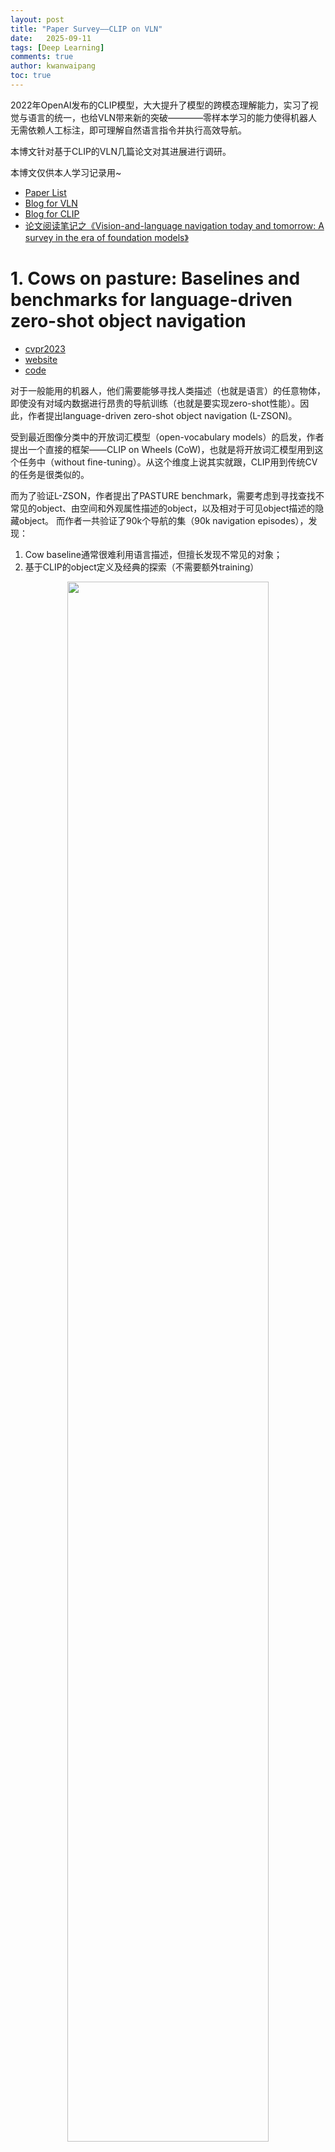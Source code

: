 ```yaml
---
layout: post
title: "Paper Survey——CLIP on VLN"
date:   2025-09-11
tags: [Deep Learning]
comments: true
author: kwanwaipang
toc: true
---
```



<!-- * 目录
{:toc} -->

<!-- # 引言 -->

2022年OpenAI发布的CLIP模型，大大提升了模型的跨模态理解能力，实习了视觉与语言的统一，也给VLN带来新的突破————零样本学习的能力使得机器人无需依赖人工标注，即可理解自然语言指令并执行高效导航。

本博文针对基于CLIP的VLN几篇论文对其进展进行调研。

本博文仅供本人学习记录用~

* [Paper List](https://github.com/KwanWaiPang/Awesome-VLN)
* [Blog for VLN](https://kwanwaipang.github.io/VLN/)
* [Blog for CLIP](https://kwanwaipang.github.io/CLIP/)
* [论文阅读笔记之《Vision-and-language navigation today and tomorrow: A survey in the era of foundation models》](https://kwanwaipang.github.io/VLNsurvery2024/)

<!-- !!!!!!!!!!!!!!!!!!!!!!!!!!!!!!!!!!!!!!!!!!!!!!!!!!!!!!!!!!!!!!!!!!!!!!!!!!!!!!!!!!!!!!!!!!!!!!!!!!!!!!!!!!!!!!!!!!!!!!!!!!! -->


# 1. Cows on pasture: Baselines and benchmarks for language-driven zero-shot object navigation

* [cvpr2023](https://openaccess.thecvf.com/content/CVPR2023/papers/Gadre_CoWs_on_Pasture_Baselines_and_Benchmarks_for_Language-Driven_Zero-Shot_Object_CVPR_2023_paper.pdf)
* [website](https://cow.cs.columbia.edu/)
* [code](https://github.com/columbia-ai-robotics/cow)

对于一般能用的机器人，他们需要能够寻找人类描述（也就是语言）的任意物体，即使没有对域内数据进行昂贵的导航训练（也就是要实现zero-shot性能）。因此，作者提出language-driven zero-shot object navigation (L-ZSON)。

受到最近图像分类中的开放词汇模型（open-vocabulary models）的启发，作者提出一个直接的框架——CLIP on Wheels (CoW)，也就是将开放词汇模型用到这个任务中（without fine-tuning）。从这个维度上说其实就跟，CLIP用到传统CV的任务是很类似的。

而为了验证L-ZSON，作者提出了PASTURE benchmark，需要考虑到寻找查找不常见的object、由空间和外观属性描述的object，以及相对于可见object描述的隐藏object。
而作者一共验证了90k个导航的集（90k navigation episodes），发现：
1. Cow baseline通常很难利用语言描述，但擅长发现不常见的对象；
2. 基于CLIP的object定义及经典的探索（不需要额外training）

<div align="center">
  <img src="../images/微信截图_20250911150618.png" width="80%" />
<figcaption>  
</figcaption>
</div>

本文主要是for object localization的，但是由于有语言的输入，且属于寻找物体，因此跟目标导向的VLN几乎是一样的。对于探索的方法有基于前沿的探索（Frontier based exploration，FBE，可以理解为用地图的探索 ）也有基于learning的（可以理解为用trainable GRU的hidden state来记录）

而对于采用的开发词汇分类器（open-vocabulary classifiers），通过三种策略来fine-turn CLIP模型为object localizers：
1. 采用CLIP的文本编码器来编码k个引用表达，特别指定目标物体在图像的哪个区域。比如`a plant in the top left of the image`。然后匹配当前观测的语言的embedding与CLIP的视觉embedding。计算图像和文本特征的相似性来决定区域的相关分数。
2. 将图像离散化为k个小的patches，然后或者CLIP的patch embedding。然后将每个patch embedding与CLIP文本embeding进行卷积。如果object在patch中，对这个patch的相关分数就会很高。
3. 修改一个可解析（interpretability）的方法，从ViT中提取物体的相关性。使用一个目标CLIP文本embedding以及CLIP视觉编码器的累积梯度信息，进而可以构建输入pixel的相关性的图，当object在视野中可以定性的分割目标。

对于开放词汇检测器与分割器（open-vocabulary detectors and segmentors）采用了两个额外的开发词汇模型来做object localization
* MDETR segmentation model，输入文本和图像，输出box检测。
* OWL-ViT detector用了一系列预测微调配方来将类似CLIP的方法转为物体检测。

实验测试测试了一系列基于CLIP的baseline的SR和SPL（Success weighted by inverse path length）

# 2. CLIP-NAV: USING CLIP FOR ZERO-SHOT VISIONAND-LANGUAGE NAVIGATION

* [PDF](https://arxiv.org/pdf/2211.16649)

本文与上一篇是同期提出的，开创了CLIP在导航中的另一条技术路径。相较于前者依赖全局热力图的暴力搜索策略，CLIP-NAV采用局部增量规划框架，将导航过程分解为单步决策序列：通过CLIP实时计算视觉场景与子指令（如「找厨房门」）的匹配度，直接预测最优动作（左转/直行）。

VLN要面对的场景都是比较复杂的：如任意的语言指令、多样性的环境。而CLIP等视觉语言模型在zero-shot目标识别等都展示了强大的性能，因此作者在本文中尝试探究这些方法能否实现zero-shot的language grounding。本质上跟上文是有点像的，都是把CLIP用到VLN中（without any dataset-specific finetuning），作为尝试性论文，只是上一篇以object navigation为主题，本篇更细化到VLN上。

此前的VLN方法都是采用监督学习,模型首先在"seen"环境及指令下训练的,然后在"seen"以及"unseen"环境下验证.这类型的方法没见过的环境中通常有明显的性能drop.如下图所示:

<div align="center">
  <img src="../images/微信截图_20250914100033.png" width="80%" />
<figcaption>  
</figcaption>
</div>

此外,现有的VLN模型也都是dataset specific的,也就是在一个数据集下训练的模型难以泛化到另一个数据集上.比如在REVERIE上训练的,在SOON上可能得不到类似的结果(虽然这两个数据集都是很像的,都是coarse-grained instruction following task).不过这主要是由于训练数据不够导致的。虽然可以通过一些数据增强来改善，但是提升还是有限的。

作者所提出的方法包含三步：
1. 指令分解-将粗粒度（coarse-grained）指令分解为关键短语。
2. 视觉语言定位（Vision-Language Grounding）-使用CLIP在环境中找到keyphrase
3. 采用CLIP的分数来做导航决策

下面也对用作者提出的指令分解方法与GPT-3做指令分解的区别
<div align="center">
  <img src="../images/微信截图_20250914102140.png" width="80%" />
  <img src="../images/微信截图_20250914102200.png" width="80%" />
<figcaption>  
作者将指令分解的时候会分为：Navigational components (NC) and Activity components (AC)
</figcaption>
</div>

将指令分解为keyphrases后，作者就用于在Matterport3D的导航中，而Matterport3D的每个节点但都是agent的360度的全景图像，而为了选择全景图中的导航方向，作者将其分为4个分开的image，每张图包含了agent大概90度的空间。然后图片分别与语言指令通过CLIP进行匹配，选择匹配最大的为方向。其中AC指令如果超过一定的阈值或满足停止的条件时就会执行`stop`

<div align="center">
  <img src="../images/微信截图_20250914103003.png" width="80%" />
<figcaption> 
上图的红色就是选定的图像 
</figcaption>
</div>

下图则是为整个CLIP-Nav的框架。每一步将全景图分为4张图像。通过CLIP选择一张图像。进而可以获得该图片对应的可以导航邻近节点，然后选择最近的节点。
此外，NC grouding score也会决定什么时候选择下一个keyphrase。比如，`Go to the kitchen`如果 grounding score一直高于一定的阈值，我们就假设agent可以成功导航到kitchen，并且可以执行next keyphrase。因此CLIP不仅仅是选择导航的方向，还是决定agent什么时候到达中间的目标位置。

<div align="center">
  <img src="../images/微信截图_20250914103509.png" width="80%" />
<figcaption> 
</figcaption>
</div>

同时由于选择节点的时候采用的是最近的节点，因此作者额外提出了一个 backtracking mechanism，如下图所示。用来决定agent是否需要回溯一些节点。

<div align="center">
  <img src="../images/微信截图_20250914104435.png" width="80%" />
<figcaption> 
</figcaption>
</div>

不过从实验的表格上来看，似乎并没有作者所宣称的效果，只是额外定义了Relative Change in Success (RCS)指标来证明效果更好，但是成功率这些是远不如supervised learning的

<div align="center">
  <img src="../images/微信截图_20250914104854.png" width="80%" />
<figcaption> 
</figcaption>
</div>


# ESC: Exploration with Soft Commonsense Constraints for Zero-shot Object Navigation





# VLFM: Vision-Language Frontier Maps for Zero-Shot Semantic Navigation




# 参考资料
* [10年VLN之路：详解具身智能「视觉-语言-导航」三大技术拐点！](https://mp.weixin.qq.com/s/FvPMMnaHNovsU28xC-agRg)
